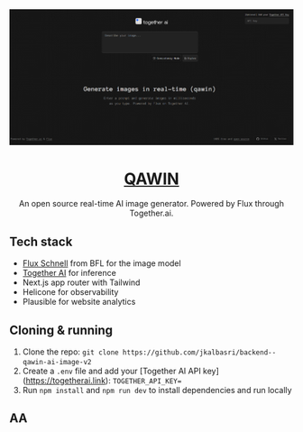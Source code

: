 <a href="###">
  <img alt="qawin frontpage" src="https://raw.githubusercontent.com/jkalbasri/backend--qawin-ai-image-v2/refs/heads/main/readme.PNG">
  <h1 align="center">QAWIN</h1>
</a>

<p align="center">
  An open source real-time AI image generator. Powered by Flux through Together.ai.
</p>

## Tech stack

- [Flux Schnell](https://togetherai.link/together-flux/) from BFL for the image model
- [Together AI](https://togetherai.link) for inference
- Next.js app router with Tailwind
- Helicone for observability
- Plausible for website analytics

## Cloning & running

1. Clone the repo: `git clone https://github.com/jkalbasri/backend--qawin-ai-image-v2`
2. Create a `.env` file and add your [Together AI API key] (https://togetherai.link): `TOGETHER_API_KEY=`
3. Run `npm install` and `npm run dev` to install dependencies and run locally

## AA
